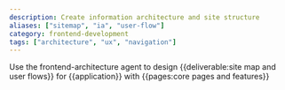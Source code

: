 ```yaml
---
description: Create information architecture and site structure
aliases: ["sitemap", "ia", "user-flow"]
category: frontend-development
tags: ["architecture", "ux", "navigation"]
---
```


Use the frontend-architecture agent to design {{deliverable:site map and user flows}} for {{application}} with {{pages:core pages and features}}
